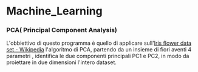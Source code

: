 # Machine_Learning

### PCA( Principal Component Analysis)

L'obbiettivo di questo programma è quello di applicare sull'[Iris flower data set - Wikipedia](https://en.wikipedia.org/wiki/Iris_flower_data_set) l'algoritmo di PCA, partendo da un insieme di fiori aventi 4 parametri , identifica le due componenti principali PC1 e PC2, in modo da proiettare in due dimensioni l'intero dataset. 